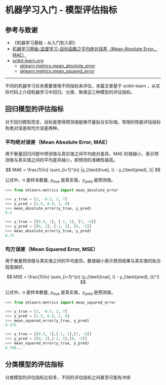 # 机器学习入门 - 模型评估指标

## 参考与致谢

- 《机器学习基础 - 从入门到入职》
- [机器学习基础-监督学习-目标函数之平均绝对误差（Mean Absolute Error，MAE）](https://juejin.cn/post/7249627865426247735)
- [scikit-learn.org](https://scikit-learn.org/)
  - [sklearn.metrics.mean_absolute_error](https://scikit-learn.org/stable/modules/generated/sklearn.metrics.mean_absolute_error.html)
  - [sklearn.metrics.mean_squared_error](https://scikit-learn.org/stable/modules/generated/sklearn.metrics.mean_squared_error.html)

---

不同的机器学习任务需要使用不同指标来评估，本篇文章基于 scikit-learn ，从实际代码上介绍机器学习中回归、分类、聚类这三种模型的评估指标。

## 回归模型的评估指标

对于回归模型而言，目标是使得预测值能够尽量拟合实际值。常用的性能评估指标有绝对误差和均方误差两种。

### 平均绝对误差（Mean Absolute Error, MAE）

用于衡量回归问题中预测值与真实值之间平均绝对差异。MAE 的值越小，表示预测值与真实值之间的平均差异越小，即预测的准确性越高。

$$
MAE = \frac{1}{n} \sum_{i=1}^{n} |y_{\text{true}, i} - y_{\text{pred}, i}|
$$

公式中，$n$ 是样本数量, $y_\text{true}$ 是真实值，$y_\text{pred}$ 是预测值。

```py
>>> from sklearn.metrics import mean_absolute_error

>>> y_true = [3, -0.5, 2, 7]
>>> y_pred = [2.5, 0.0, 2, 8]
>>> mean_absolute_error(y_true, y_pred)
0.5

>>> y_true = [[0.5, 1], [-1, 1], [7, -6]]
>>> y_pred = [[0, 2], [-1, 2], [8, -5]]
>>> mean_absolute_error(y_true, y_pred)
0.75
```

### 均方误差（Mean Squared Error, MSE）

用于衡量预测值与真实值之间的平均差异。数值越小表示预测结果与真实值的拟合程度越好。

$$
MSE = \frac{1}{n} \sum_{i=1}^{n} (y_{\text{true}, i} - y_{\text{pred}, i})^2
$$

公式中，$n$ 是样本数量, $y_\text{true}$ 是真实值，$y_\text{pred}$ 是预测值。

```py
>>> from sklearn.metrics import mean_squared_error

>>> y_true = [3, -0.5, 2, 7]
>>> y_pred = [2.5, 0.0, 2, 8]
>>> mean_squared_error(y_true, y_pred)
0.375

>>> y_true = [[0.5, 1],[-1, 1],[7, -6]]
>>> y_pred = [[0, 2],[-1, 2],[8, -5]]
>>> mean_squared_error(y_true, y_pred)
0.708...
```

## 分类模型的评估指标

分类模型的评估指标比较多，不同的评估指标之间甚至可能有冲突